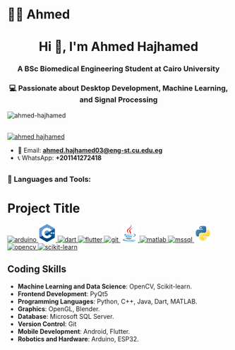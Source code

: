 # 🙎‍♂️ Ahmed

<h1 align="center">Hi 👋, I'm Ahmed Hajhamed </h1>

<h3 align="center">A BSc Biomedical Engineering Student at Cairo University</h3>
<h3 align="center">💻 Passionate about Desktop Development, Machine Learning, and Signal Processing</h3>



<p align="left"> <img src="https://komarev.com/ghpvc/?username=ahmed-hajhamed&label=Profile%20views&color=0e75b6&style=flat" alt="ahmed-hajhamed" /> </p>


##

##



<p align="left">
  <a href="https://www.linkedin.com/in/ahmed-hajhamed/" target="blank">
    <img align="center" src="https://raw.githubusercontent.com/rahuldkjain/github-profile-readme-generator/master/src/images/icons/Social/linked-in-alt.svg" alt="ahmed hajhamed" height="30" width="40" />
  </a>
</p>

- 📧 Email: **ahmed.hajhamed03@eng-st.cu.edu.eg**
- 📞 WhatsApp: **+201141272418**

##



<h3 align="left">🧰 Languages and Tools:</h3>




# Project Title

<p align="left">
  <a href="https://www.arduino.cc/" target="_blank" rel="noreferrer">
    <img src="https://cdn.worldvectorlogo.com/logos/arduino-1.svg" alt="arduino" width="40" height="40"/>
  </a>
  <a href="https://www.w3schools.com/cpp/" target="_blank" rel="noreferrer">
    <img src="https://raw.githubusercontent.com/devicons/devicon/master/icons/cplusplus/cplusplus-original.svg" alt="cplusplus" width="40" height="40"/>
  </a>
  <a href="https://dart.dev" target="_blank" rel="noreferrer">
    <img src="https://www.vectorlogo.zone/logos/dartlang/dartlang-icon.svg" alt="dart" width="40" height="40"/>
  </a>
  <a href="https://flutter.dev" target="_blank" rel="noreferrer">
    <img src="https://www.vectorlogo.zone/logos/flutterio/flutterio-icon.svg" alt="flutter" width="40" height="40"/>
  </a>
  <a href="https://git-scm.com/" target="_blank" rel="noreferrer">
    <img src="https://www.vectorlogo.zone/logos/git-scm/git-scm-icon.svg" alt="git" width="40" height="40"/>
  </a>
  <a href="https://www.java.com" target="_blank" rel="noreferrer">
    <img src="https://raw.githubusercontent.com/devicons/devicon/master/icons/java/java-original.svg" alt="java" width="40" height="40"/>
  </a>
  <a href="https://www.mathworks.com/" target="_blank" rel="noreferrer">
    <img src="https://upload.wikimedia.org/wikipedia/commons/2/21/Matlab_Logo.png" alt="matlab" width="40" height="40"/>
  </a>
  <a href="https://www.microsoft.com/en-us/sql-server" target="_blank" rel="noreferrer">
    <img src="https://www.svgrepo.com/show/303229/microsoft-sql-server-logo.svg" alt="mssql" width="40" height="40"/>
  </a>
  <a href="https://www.python.org" target="_blank" rel="noreferrer">
    <img src="https://raw.githubusercontent.com/devicons/devicon/master/icons/python/python-original.svg" alt="python" width="40" height="40"/>
  </a>

<a href="https://opencv.org/" target="_blank" rel="noreferrer">
  <img src="https://www.vectorlogo.zone/logos/opencv/opencv-icon.svg" alt="opencv" width="40" height="40"/>
</a>
<a href="https://scikit-learn.org/" target="_blank" rel="noreferrer">
  <img src="https://upload.wikimedia.org/wikipedia/commons/0/05/Scikit_learn_logo_small.svg" alt="scikit-learn" width="40" height="40"/>
</a>

  </a>
</p>

## Coding Skills

- **Machine Learning and Data Science**: OpenCV, Scikit-learn.
- **Frontend Development**: PyQt5
- **Programming Languages**: Python, C++, Java, Dart, MATLAB.
- **Graphics**: OpenGL, Blender.
- **Database**: Microsoft SQL Server.
- **Version Control**: Git
- **Mobile Development**: Android, Flutter.
- **Robotics and Hardware**: Arduino, ESP32.
